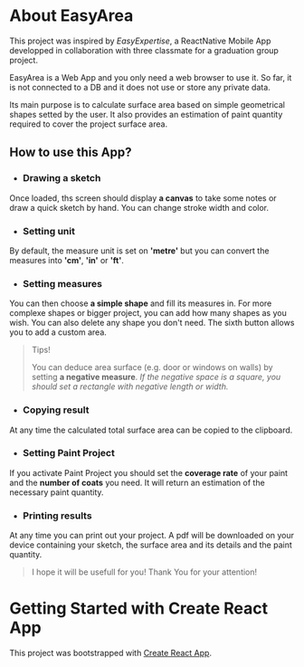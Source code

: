 # About EasyArea

This project was inspired by *EasyExpertise*, a ReactNative Mobile App developped in collaboration with three classmate for a graduation group project.

EasyArea is a Web App and you only need a web browser to use it. So far, it is not connected to a DB and it does not use or store any private data.

Its main purpose is to calculate surface area based on simple geometrical shapes setted by the user. It also provides an estimation of paint quantity required to cover the project surface area.

## How to use this App?

- ### Drawing a sketch

Once loaded, ths screen should display **a canvas** to take some notes or draw a quick sketch by hand. You can change stroke width and color.

- ### Setting unit

By default, the measure unit is set on **'metre'** but you can convert the measures into **'cm'**, **'in'** or **'ft'**.

- ### Setting measures

You can then choose **a simple shape** and fill its measures in. For more complexe shapes or bigger project, you can add how many shapes as you wish. You can also delete any shape you don't need.
The sixth button allows you to add a custom area.

> Tips!
>
> You can deduce area surface (e.g. door or windows on walls) by setting **a negative measure**.
> *If the negative space is a square, you should set a rectangle with negative length or width.*

- ### Copying result

At any time the calculated total surface area can be copied to the clipboard.

- ### Setting Paint Project

If you activate Paint Project you should set the **coverage rate** of your paint and the **number of coats** you need. It will return an estimation of the necessary paint quantity.

- ### Printing results

At any time you can print out your project. A pdf will be downloaded on your device containing your sketch, the surface area and its details and the paint quantity.

> I hope it will be usefull for you!
> Thank You for your attention!

# Getting Started with Create React App

This project was bootstrapped with [Create React App](https://github.com/facebook/create-react-app).